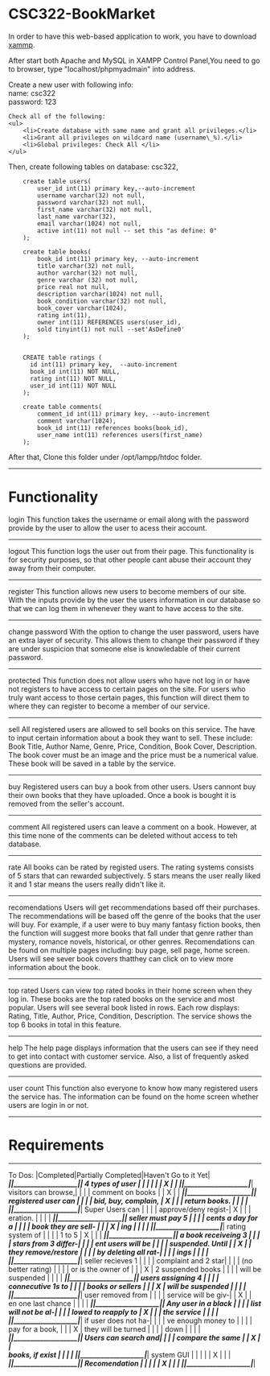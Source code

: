 CSC322-BookMarket
=================
In order to have this web-based application to work, you have to download <a href="https://www.apachefriends.org/index.html">xammp</a>.

After start both Apache and MySQL in XAMPP Control Panel,You need to go to browser, type "localhost/phpmyadmain" into address.
<br>

Create a new user with following info:
<br>
	name: csc322
<br>
	password: 123
<br>

	Check all of the following:
	<ul>
		<li>Create database with same name and grant all privileges.</li>
		<li>Grant all privileges on wildcard name (username\_%).</li>
		<li>Global privileges: Check All </li>
	</ul>
	
Then, create following tables on database: csc322,

		create table users(
			user_id int(11) primary key,--auto-increment
			username varchar(32) not null,
			password varchar(32) not null,
			first_name varchar(32) not null,
			last_name varchar(32),
			email varchar(1024) not null,
			active int(11) not null -- set this "as define: 0"
		);

		create table books(
			book_id int(11) primary key, --auto-increment
			title varchar(32) not null,
			author varchar(32) not null,
			genre varchar (32) not null,
			price real not null,
			description varchar(1024) not null,
			book_condition varchar(32) not null,
			book_cover varchar(1024),
			rating int(11),
			owner int(11) REFERENCES users(user_id),
			sold tinyint(1) not null --set'AsDefine0'
		);


		CREATE table ratings (
		  id int(11) primary key,  --auto-increment
		  book_id int(11) NOT NULL,
		  rating int(11) NOT NULL,
		  user_id int(11) NOT NULL
		);

		create table comments(
			comment_id int(11) primary key, --auto-increment
			comment varchar(1024),
			book_id int(11) references books(book_id),
			user_name int(11) references users(first_name)
		);


After that, Clone this folder under /opt/lampp/htdoc folder.

------------------------------------------------------------------------------
Functionality
=============
login
	This function takes the username or email along with the password
	provide by the user to allow the user to acess their account.
______________________________________________________________________________
logout
	This function logs the user out from their page.  This functionality
	is for security purposes, so that other people cant abuse their account
	they away from their computer.
______________________________________________________________________________
register
	This function allows new users to become members of our site.  With the 
	inputs provide by the user the users information in our database so that
	we can log them in whenever they want to have access to the site.
______________________________________________________________________________
change password
	With the option to change the user password, users have an extra layer
	of security.  This allows them to change their password if they are 
	under suspicion that someone else is knowledable of their current
	password.
______________________________________________________________________________
protected
	This function does not allow users who have not log in or have not
	registers to have access to certain pages on the site.  For users who
	truly want access to those certain pages, this function will direct them
	to where they can register to become a member of our service.
______________________________________________________________________________
sell
	All registered users are allowed to sell books on this service.  The 
	have to input certain information about a book they want to sell.
	These include:
		Book Title,
		Author Name,
		Genre,
		Price,
		Condition,
		Book Cover,
		Description.
	The book cover must be an image and the price must be a numerical value.
	These book will be saved in a table by the service.
______________________________________________________________________________
buy
	Registered users can buy a book from other users.  Users cannont buy 
	their own books that they have uploaded.  Once a book is bought it is
	removed from the seller's account.
______________________________________________________________________________
comment
	All registered users can leave a comment on a book.  However, at this 
	time none of the comments can be deleted without access to teh database.
______________________________________________________________________________
rate
	All books can be rated by registed users.  The rating systems consists 
	of 5 stars that can rewarded subjectively.  5 stars means the user really
	liked it and 1 star means the users really didn't like it.
______________________________________________________________________________
recomendations
	Users will get recommendations based off their purchases.  The
	recommendations will be based off the genre of the books that the user
	will buy.  For example, if a user were to buy many fantasy fiction 
	books, then the function will suggest more books that fall under that
	genre rather than mystery, romance novels, historical, or other genres.
	Recomendations can be found on multiple pages including:
		buy page,
		sell page,
		home screen.  
	Users will see sever book covers thatthey can click on to view more 
	information about the book.
______________________________________________________________________________
top rated
	Users can view top rated books in their home screen when they log in.
	These books are the top rated books on the service and most popular.
	Users will see several book listed in rows.  Each row displays:
		Rating,
		Title,
		Author,
		Price,
		Condition,
		Description.
	The service shows the top 6 books in total in this feature.
______________________________________________________________________________
help
	The help page displays information that the users can see if they need 
	to get into contact with customer service.  Also, a list of frequently 
	asked questions are provided.
______________________________________________________________________________
user count
	This function also everyone to know how many registered users the
	service has.  The information can be found on the home screen whether
	users are login in or not.
______________________________________________________________________________

Requirements
============
________________________________________________________________________
To Dos:				|Completed|Partially Completed|Haven't Go to it Yet|
____________________|_________|___________________|____________________|
4 types of user		|		  |					  |					   |
					|		  |  		X		  |					   |
____________________|_________|___________________|____________________|
visitors can browse,|		  |					  |					   |
comment on books	|		  |			X		  |					   |
____________________|_________|___________________|____________________|
registered user can |		  |					  |					   |
bid, buy, complain, |	 X    |					  |					   |
return books.		|		  |					  |					   |
____________________|_________|___________________|____________________|
Super Users can 	|		  |					  |					   |
approve/deny regist-|    X	  |					  |					   |
eration.  			|		  |					  |					   |
____________________|_________|___________________|____________________|
seller must pay 5	|		  |					  |					   |
cents a day for a 	|		  |					  |					   |
book they are sell- |		  |					  |			X   	   |
ing					|		  |					  |					   |
____________________|_________|___________________|____________________|
rating system of	|	 	  |					  |					   |
1 to 5				|	 X	  |					  |					   |
____________________|_________|___________________|____________________|
a book receiveing 3	|		  |					  |					   |
stars from 3 differ-|		  |					  |					   |
ent users will be	|		  |					  |					   |
suspended.  Until	|		  |			X		  |					   |
they remove/restore	|		  |					  |					   |
by deleting all rat-|		  |					  |					   |
ings				|   	  |					  |					   |
____________________|_________|___________________|____________________|
seller recieves 1	|		  |					  |					   |
complaint and 2 star|		  |					  |					   |
(no better rating)	|		  |					  |					   |
or is the owner of 	|		  |					  |			X		   |
2 suspended books	|		  |					  |					   |
will be suspended	|		  |					  |					   |
____________________|_________|___________________|____________________|
users assigning 4	|		  |					  |					   | 
connecutive 1s to	|		  |					  |					   |
books or sellers 	|		  |					  |			X		   |
will be suspended	|		  |					  |					   |
____________________|_________|___________________|____________________|
user removed from	|		  |					  |					   |
service will be giv-|		  |			X		  |					   |
en one last chance	|		  |					  |					   |
____________________|_________|___________________|____________________|
Any user in a black	|		  |					  |					   |
list will not be al-|		  |					  |					   |
lowed to reapply to	|	X	  |					  |					   |
the service			|		  |					  |					   |
____________________|_________|___________________|____________________|
if user does not ha-|		  |					  |					   |
ve enough money to	|		  |					  |					   |
pay for a book,		|		  |					  |			X		   |
they will be turned	|		  |					  |					   |
down				|		  |					  |					   |
____________________|_________|___________________|____________________|
Users can search and|		  |					  |					   |
compare the same 	|		  |			X		  |					   |	
books, if exist		|		  |					  |					   |
____________________|_________|___________________|____________________|
system GUI			|  		  |					  |					   |
					|  	 X	  |					  |					   |
____________________|_________|___________________|____________________|
Recomendation		|  		  |					  |					   |
					|  	 X	  |					  |					   |
____________________|_________|___________________|____________________|

